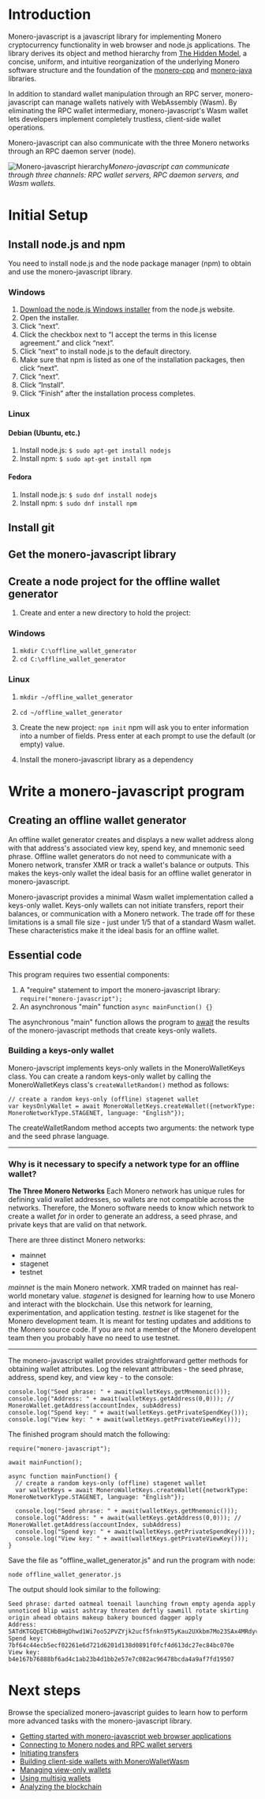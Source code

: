 <!--
consistent capitalization (wallet vs Daemon consistent, WASM, RPC, monero-javascript)
-->

# Introduction
Monero-javascript is a javascript library for implementing Monero cryptocurrency functionality in web browser and node.js applications. The library derives its object and method hierarchy from [The Hidden Model](https://moneroecosystem.org/monero-java/monero-spec.pdf), a concise, uniform, and intuitive reorganization of the underlying Monero software structure and the foundation of the [monero-cpp](https://github.com/woodser/monero-cpp-library) and [monero-java](https://monero-ecosystem/monero-java) libraries.

In addition to standard wallet manipulation through an RPC server, monero-javascript can manage wallets natively with WebAssembly (Wasm). By eliminating the RPC wallet intermediary, monero-javascript's Wasm wallet lets developers implement completely trustless, client-side wallet operations.

Monero-javascript can also communicate with the three Monero networks through an RPC daemon server (node).

![Monero-javascript hierarchy](img/paste.png?raw=true)*Monero-javascript can communicate through three channels: RPC wallet servers, RPC daemon servers, and Wasm wallets.*  

# Initial Setup

## Install node.js and npm
You need to install node.js and the node package manager (npm) to obtain and use the monero-javascript library. 

### Windows
1. [Download the node.js Windows installer](https://nodejs.org/en/download/) from the node.js website.
2. Open the installer.
3. Click “next”.
4. Click the checkbox next to “I accept the terms in this license agreement.” and click “next”.
5. Click “next” to install node.js to the default directory.
6. Make sure that npm is listed as one of the installation packages, then click “next”.
7. Click “next”.
8. Click “Install”.
9. Click “Finish” after the installation process completes.

### Linux
  #### Debian (Ubuntu, etc.)
  1. Install node.js:
    `$ sudo apt-get install nodejs`
  2. Install npm:
    `$ sudo apt-get install npm`
  #### Fedora
  1. Install node.js:
    `$ sudo dnf install nodejs`
  2. Install npm:
    `$ sudo dnf install npm`

## Install git

## Get the monero-javascript library

## Create a node project for the offline wallet generator

1. Create and enter a new directory to hold the project:
  ### Windows
  1. `mkdir C:\offline_wallet_generator`
  2. `cd C:\offline_wallet_generator`

  ### Linux
  1. `mkdir ~/offline_wallet_generator`
  2. `cd ~/offline_wallet_generator`
  
2. Create the new project:
  `npm init`
  npm will ask you to enter information into a number of fields. Press enter at each prompt to use the default (or empty) value.

3. Install the monero-javascript library as a dependency
# Write a monero-javascript program
## Creating an offline wallet generator

An offline wallet generator creates and displays a new wallet address along with that address's associated view key, spend key, and mnemonic seed phrase. Offline wallet generators do not need to communicate with a Monero network, transfer XMR or track a wallet's balance or outputs. This makes the keys-only wallet the ideal basis for an offline wallet generator in monero-javascript.

Monero-javascript provides a minimal Wasm wallet implementation called a keys-only wallet. Keys-only wallets can not initiate transfers, report their balances, or communication with a Monero network. The trade off for these limitations is a small file size - just under 1/5 that of a standard Wasm wallet. These characteristics make it the ideal basis for an offline wallet.

## Essential code

This program requires two essential components:
1. A "require" statement to import the monero-javascript library:
```require("monero-javascript");```
2. An asynchronous "main" function
```async mainFunction() {}```

The asynchronous "main" function allows the program to <u>await</u> the results of the monero-javascript methods that create keys-only wallets.

### Building a keys-only wallet

Monero-javscript implements keys-only wallets in the MoneroWalletKeys class. You can create a random keys-only wallet by calling the MoneroWalletKeys class's `createWalletRandom()` method as follows:
```
// create a random keys-only (offline) stagenet wallet
var keysOnlyWallet = await MoneroWalletKeys.createWallet({networkType: MoneroNetworkType.STAGENET, language: "English"});
```

The createWalletRandom method accepts two arguments: the network type and the seed phrase language. 

---
### Why is it necessary to specify a network type for an offline wallet?

**The Three Monero Networks**
Each Monero network has unique rules for defining valid wallet addresses, so wallets are not compatible across the networks. Therefore, the Monero software needs to know which network to create a wallet _for_ in order to generate an address, a seed phrase, and private keys that are valid on that network.

There are three distinct Monero networks:
* mainnet
* stagenet
* testnet

*mainnet* is the main Monero network. XMR traded on mainnet has real-world monetary value.
*stagenet* is designed for learning how to use Monero and interact with the blockchain. Use this network for learning, experimentation, and application testing.
*testnet* is like stagenet for the Monero development team. It is meant for testing updates and additions to the Monero source code. If you are not a member of the Monero developent team then you probably have no need to use testnet.

---

The monero-javascript wallet provides straightforward getter methods for obtaining wallet attributes. Log the relevant attributes - the seed phrase, address, spend key, and view key - to the console:

```
console.log("Seed phrase: " + await(walletKeys.getMnemonic()));
console.log("Address: " + await(walletKeys.getAddress(0,0))); // MoneroWallet.getAddress(accountIndex, subAddress)
console.log("Spend key: " + await(walletKeys.getPrivateSpendKey()));
console.log("View key: " + await(walletKeys.getPrivateViewKey()));
```

The finished program should match the following:

```
require("monero-javascript");

await mainFunction();

async function mainFunction() {
  // create a random keys-only (offline) stagenet wallet
  var walletKeys = await MoneroWalletKeys.createWallet({networkType: MoneroNetworkType.STAGENET, language: "English"});
  
  console.log("Seed phrase: " + await(walletKeys.getMnemonic()));
  console.log("Address: " + await(walletKeys.getAddress(0,0))); // MoneroWallet.getAddress(accountIndex, subAddress)
  console.log("Spend key: " + await(walletKeys.getPrivateSpendKey()));
  console.log("View key: " + await(walletKeys.getPrivateViewKey()));
}
```
Save the file as "offline_wallet_generator.js" and run the program with node:

```
node offline_wallet_generator.js
```

The output should look similar to the following:
```
Seed phrase: darted oatmeal toenail launching frown empty agenda apply unnoticed blip waist ashtray threaten deftly sawmill rotate skirting origin ahead obtains makeup bakery bounced dagger apply
Address: 5ATdKTGQpETCHbBHgDhwd1Wi7oo52PVZYjk2ucf5fnkn9T5yKau2UXkbm7Mo23SAx4MRdyvAaVq75LY9EjSPQnorCGebFqg
Spend key: 7bf64c44ecb5ecf02261e6d721d6201d138d0891f0fcf4d613dc27ec84bc070e
View key: b4e167b76888bf6ad4c1ab23b4d1bb2e57e7c082ac96478bcda4a9af7fd19507
```

# Next steps

Browse the specialized monero-javascript guides to learn how to perform more advanced tasks with the monero-javascript library.
* [Getting started with monero-javascript web browser applications](dummy_link)
* [Connecting to Monero nodes and RPC wallet servers](dummy_link)
* [Initiating transfers](dummy_link)
* [Building client-side wallets with MoneroWalletWasm](dummy_link)
* [Managing view-only wallets](dummy_link)
* [Using multisig wallets](dummy_link)
* [Analyzing the blockchain](dummy_link)
